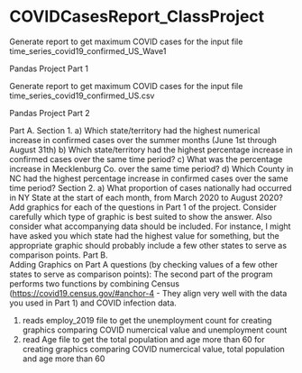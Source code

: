 # COVIDCasesReport_ClassProject
Generate report to get maximum COVID cases for the input file time_series_covid19_confirmed_US_Wave1


Pandas Project Part 1

Generate report to get maximum COVID cases for the input file time_series_covid19_confirmed_US.csv

Pandas Project Part 2

Part A.
Section 1.
a) Which state/territory had the highest numerical increase in confirmed cases over the summer months (June 1st through August 31th)
b) Which state/territory had the highest percentage increase in confirmed cases over the same time period?
c) What was the percentage increase in Mecklenburg Co. over the same time period?
d) Which County in NC had the highest percentage increase in confirmed cases over the same time period?
Section 2.
a) What proportion of cases nationally had occurred in NY State at the start of each month, from March 2020 to August 2020?
  Add graphics for each of the questions in Part 1 of the project. Consider carefully which type of graphic is best suited to show the answer. Also consider what accompanying data should be included. For instance, I might have asked you which state had the highest value for something, but the appropriate graphic should probably include a few other states to serve as comparison points.
Part B.  
Adding Graphics on Part A questions (by checking values of a few other states to serve as comparison points):
The second part of the program performs two functions by combining Census (https://covid19.census.gov/#anchor-4 - They align very well with the data you used in Part 1) and COVID infection data.
1.	reads employ_2019 file to get the unemployment count for creating graphics comparing COVID numercical value and unemployment count
2.	read Age file to get the total population and age more than 60 for creating graphics comparing COVID numercical value, total population and age more than 60
